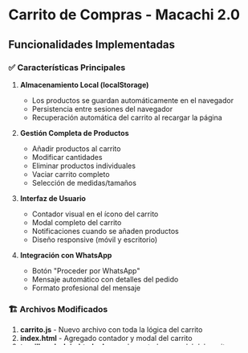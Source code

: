 # Carrito de Compras - Macachi 2.0

## Funcionalidades Implementadas

### ✅ Características Principales

1. **Almacenamiento Local (localStorage)**
   - Los productos se guardan automáticamente en el navegador
   - Persistencia entre sesiones del navegador
   - Recuperación automática del carrito al recargar la página

2. **Gestión Completa de Productos**
   - Añadir productos al carrito
   - Modificar cantidades
   - Eliminar productos individuales
   - Vaciar carrito completo
   - Selección de medidas/tamaños

3. **Interfaz de Usuario**
   - Contador visual en el ícono del carrito
   - Modal completo del carrito
   - Notificaciones cuando se añaden productos
   - Diseño responsive (móvil y escritorio)

4. **Integración con WhatsApp**
   - Botón "Proceder por WhatsApp"
   - Mensaje automático con detalles del pedido
   - Formato profesional del mensaje

### 🏗️ Archivos Modificados

1. **carrito.js** - Nuevo archivo con toda la lógica del carrito
2. **index.html** - Agregado contador y modal del carrito
3. **tornillos-de-lujo.html** - Agregado contador y modal del carrito
4. **style.css** - Nuevos estilos para el carrito
5. **popup.js** - Actualizado para usar la nueva clase del carrito

### 🔧 Cómo Funciona

#### Estructura de Datos
```javascript
// Cada producto en el carrito tiene esta estructura:
{
    id: "tornillos-de-lujo",
    title: "Tornillos de lujo",
    image: "https://...",
    selectedSize: "M6x20",
    quantity: 2,
    dateAdded: "2025-01-07T..."
}
```

#### Métodos Principales
- `cart.addItem(product, quantity, selectedSize)` - Añadir producto
- `cart.removeItem(productId, selectedSize)` - Eliminar producto
- `cart.updateQuantity(productId, selectedSize, newQuantity)` - Actualizar cantidad
- `cart.clearCart()` - Vaciar carrito
- `cart.checkout()` - Proceder por WhatsApp

### 🎯 Cómo Usar

#### Para el Usuario Final:
1. **Añadir productos**: Hacer clic en un producto → seleccionar medida → "Añadir al carrito"
2. **Ver carrito**: Hacer clic en el ícono del carrito (esquina superior derecha)
3. **Modificar cantidades**: Usar los botones +/- en el modal del carrito
4. **Eliminar productos**: Hacer clic en el ícono de basura
5. **Finalizar compra**: Hacer clic en "Proceder por WhatsApp"

#### Para Desarrolladores:
```javascript
// Añadir producto manualmente
cart.addItem({
    id: 'mi-producto',
    title: 'Mi Producto',
    image: 'url-imagen'
}, 1, 'Talla M');

// Verificar total de productos
console.log(cart.getTotalItems());

// Acceder a todos los productos
console.log(cart.items);
```

### 🎨 Características de UI/UX

1. **Contador Dinámico**: Se actualiza automáticamente
2. **Notificaciones**: Confirmación visual al añadir productos
3. **Modal Responsive**: Se adapta a móviles y escritorio
4. **Estados Vacío**: Mensaje cuando no hay productos
5. **Animaciones Suaves**: Transiciones CSS para mejor experiencia

### 🔗 Integración con WhatsApp

Cuando el usuario hace checkout, se genera un mensaje como:
```
¡Hola Macachi! 🏍️

Me interesa el siguiente pedido:

1. Tornillos de lujo
   Medida: M6x20
   Cantidad: 2

2. Tapa Válvulas
   Medida: Tipo Bala
   Cantidad: 1

Total de productos: 3

¿Podrías ayudarme con los precios y disponibilidad? ¡Gracias!
```

### ⚙️ Configuración Técnica

#### localStorage Key: `macachi_cart`
#### Dependencias: Ninguna (Vanilla JavaScript)
#### Compatibilidad: Todos los navegadores modernos

### 🚀 Próximas Mejoras Sugeridas

1. **Wishlist/Lista de Deseos**
2. **Comparador de Productos**
3. **Historial de Compras**
4. **Cupones de Descuento**
5. **Cálculo de Envío**
6. **Múltiples Direcciones de Entrega**

---

**Autor**: Implementado por GitHub Copilot
**Fecha**: Enero 2025
**Versión**: 1.0
